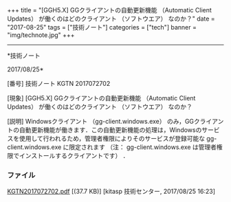 ﻿+++
title = "[GGH5.X] GGクライアントの自動更新機能 （Automatic Client Updates） が働くのはどのクライアント （ソフトウエア） なのか？"
date = "2017-08-25"
tags = ["技術ノート"]
categories = ["tech"]
banner = "img/technote.jpg"
+++

-----------------------------------------------------------------------------------------------------------------------------

*技術ノート

2017/08/25*


[番号]
技術ノート KGTN 2017072702

[現象]
[GGH5.X] GGクライアントの自動更新機能 （Automatic Client Updates）
が働くのはどのクライアント （ソフトウエア） なのか？

[説明]
Windowsクライアント （gg-client.windows.exe）
のみ，GGクライアントの自動更新機能が働きます．この自動更新機能の処理は，Windowsのサービスを使用して行われるため，管理者権限によりそのサービスが登録可能な
gg-client.windows.exe に限定されます （注： gg-client.windows.exe
は管理者権限でインストールするクライアントです） ．


### ファイル

 
 


[KGTN2017072702.pdf](http://techreport.kitasp.net/attachments/download/3765/KGTN2017072702.pdf)
 [(37.7 KB)] [kitasp 技術センター, 2017/08/25
16:23]


 


 

